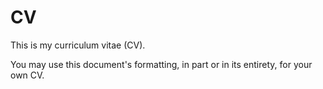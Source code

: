 # CV

This is my curriculum vitae (CV).

You may use this document's formatting, in part or in its entirety, for your own CV.
